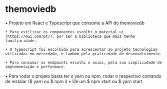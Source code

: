 # themoviedb
• Projeto em React e Typescript que consome a API do themoviedb

	• Para estilizar os componentes escolhi o material ui (https://mui.com/pt/), por ser a biblioteca que mais tenho familiaridade.

	• O Typescript foi escolhido para acrescentar ao projeto tecnologias utilizadas no mercedado, e também pela praticidade de desenvolvimento.

	• Para consumir os endpoints escolhi o axios, pela sua simplicidade de implementação e performace.

• Para rodar o projeto basta ter o yarn ou npm, rodar o respectivo comando de instalar ($ yarn ou $ npm i)
• Dê um $ npm start ou $ yarn start
